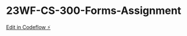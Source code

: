 # 23WF-CS-300-Forms-Assignment

[Edit in Codeflow ⚡️](https://stackblitz.com/~/github.com/SeanInSpace/23WF-CS-300-Forms-Assignment)